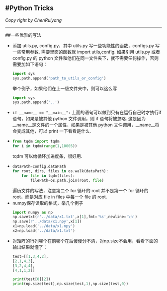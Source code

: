 #Python Tricks
---

*Copy right by ChenRuiyang*

---

##一些优雅的写法
+   添加 utils.py, config.py，其中 utils.py 写一些功能性的函数，configs.py 写一些常用参数. 需要里面的函数就 import utils,config. 如果引用 utils.py 或者 config.py 的 python 文件和他们在同一文件夹下，就不需要任何操作，否则需要加如下语句：
    ```python
    import sys
    sys.path.append('path_to_utils_or_config')
    ```
    举个例子，如果他们在上一级文件夹中，则可以这么写
    ```python
    import sys
    sys.path.append('..')
    ```
+   `if __name__ == "__main__":` 
    上面的语句可以做到只有在运行自己时才执行if语句，如果是被其他 python 文件调用，则 if 语句将被忽略.
    这是因为__name__是文件的一个属性，如果是被其他 python 文件调用，__name__将会变成其他，可以 print 一下看看是什么.
+   ```python
    from tqdm import tqdm
    for i in tqdm(range(1,10005))
    ```
    tqdm 可以给循环加进度条，很好用.
+   ```python
    dataPath=config.dataPath
    for root, dirs, files in os.walk(dataPath):
        for file in tqdm(files):
            filePath=os.path.join(root, file)
    ```
    遍历文件的写法，注意第二个 for 循环的 root 并不是第一个 for 循环的 root，而是对应 file in files 中每一个 file 的 root.
+   numpy保存读取的格式，举几个例子
    ```python
    import numpy as np
    np.savetxt(r'../data/x1.txt',x[1],fmt='%s',newline='\n')
    np.save(r'../data/x1.npy',x[1])
    x1=np.load('../data/x1.npy')
    x2=np.load('../data/x1.txt')
    ```
+   对矩阵的行列哪个在前哪个在后傻傻分不清，对np.size不会用，看看下面的输出结果就懂了：
    ```python
    test=[[1,3,4,2],
    [2,1,4,3],
    [3,2,4,4],
    [4,1,1,2]]

    print(test[0][2])
    print(np.size(test),np.size(test,1),np.size(test,0))
    ```